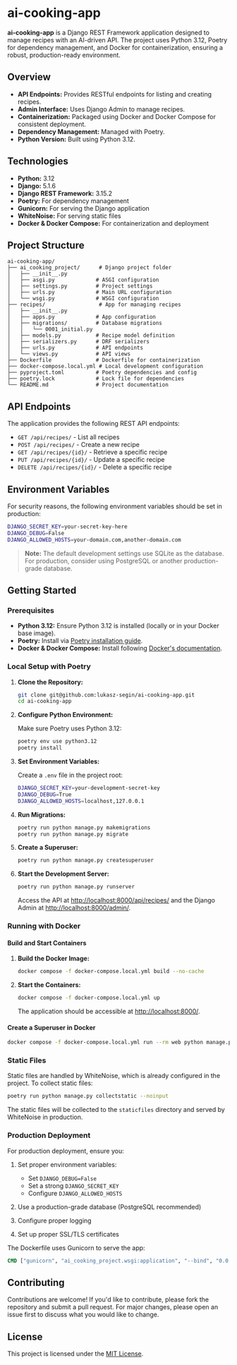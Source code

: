 # ai-cooking-app

**ai-cooking-app** is a Django REST Framework application designed to manage recipes with an AI-driven API. The project uses Python 3.12, Poetry for dependency management, and Docker for containerization, ensuring a robust, production-ready environment.

## Overview

- **API Endpoints:** Provides RESTful endpoints for listing and creating recipes.
- **Admin Interface:** Uses Django Admin to manage recipes.
- **Containerization:** Packaged using Docker and Docker Compose for consistent deployment.
- **Dependency Management:** Managed with Poetry.
- **Python Version:** Built using Python 3.12.

## Technologies

- **Python:** 3.12
- **Django:** 5.1.6
- **Django REST Framework:** 3.15.2
- **Poetry:** For dependency management
- **Gunicorn:** For serving the Django application
- **WhiteNoise:** For serving static files
- **Docker & Docker Compose:** For containerization and deployment

## Project Structure

```
ai-cooking-app/
├── ai_cooking_project/      # Django project folder
│   ├── __init__.py
│   ├── asgi.py             # ASGI configuration
│   ├── settings.py         # Project settings
│   ├── urls.py             # Main URL configuration
│   └── wsgi.py             # WSGI configuration
├── recipes/                 # App for managing recipes
│   ├── __init__.py
│   ├── apps.py             # App configuration
│   ├── migrations/         # Database migrations
│   │   └── 0001_initial.py
│   ├── models.py           # Recipe model definition
│   ├── serializers.py      # DRF serializers
│   ├── urls.py             # API endpoints
│   └── views.py            # API views
├── Dockerfile              # Dockerfile for containerization
├── docker-compose.local.yml # Local development configuration
├── pyproject.toml          # Poetry dependencies and config
├── poetry.lock             # Lock file for dependencies
└── README.md               # Project documentation
```

## API Endpoints

The application provides the following REST API endpoints:

- `GET /api/recipes/` - List all recipes
- `POST /api/recipes/` - Create a new recipe
- `GET /api/recipes/{id}/` - Retrieve a specific recipe
- `PUT /api/recipes/{id}/` - Update a specific recipe
- `DELETE /api/recipes/{id}/` - Delete a specific recipe

## Environment Variables

For security reasons, the following environment variables should be set in production:

```bash
DJANGO_SECRET_KEY=your-secret-key-here
DJANGO_DEBUG=False
DJANGO_ALLOWED_HOSTS=your-domain.com,another-domain.com
```

> **Note:** The default development settings use SQLite as the database. For production, consider using PostgreSQL or another production-grade database.

## Getting Started

### Prerequisites

- **Python 3.12:** Ensure Python 3.12 is installed (locally or in your Docker base image).
- **Poetry:** Install via [Poetry installation guide](https://python-poetry.org/docs/#installation).
- **Docker & Docker Compose:** Install following [Docker's documentation](https://docs.docker.com/compose/).

### Local Setup with Poetry

1. **Clone the Repository:**

   ```bash
   git clone git@github.com:lukasz-segin/ai-cooking-app.git
   cd ai-cooking-app
   ```

2. **Configure Python Environment:**

   Make sure Poetry uses Python 3.12:

   ```bash
   poetry env use python3.12
   poetry install
   ```

3. **Set Environment Variables:**

   Create a `.env` file in the project root:

   ```bash
   DJANGO_SECRET_KEY=your-development-secret-key
   DJANGO_DEBUG=True
   DJANGO_ALLOWED_HOSTS=localhost,127.0.0.1
   ```

4. **Run Migrations:**

   ```bash
   poetry run python manage.py makemigrations
   poetry run python manage.py migrate
   ```

5. **Create a Superuser:**

   ```bash
   poetry run python manage.py createsuperuser
   ```

6. **Start the Development Server:**

   ```bash
   poetry run python manage.py runserver
   ```

   Access the API at [http://localhost:8000/api/recipes/](http://localhost:8000/api/recipes/) and the Django Admin at [http://localhost:8000/admin/](http://localhost:8000/admin/).

### Running with Docker

#### Build and Start Containers

1. **Build the Docker Image:**

   ```bash
   docker compose -f docker-compose.local.yml build --no-cache
   ```

2. **Start the Containers:**

   ```bash
   docker compose -f docker-compose.local.yml up
   ```

   The application should be accessible at [http://localhost:8000/](http://localhost:8000/).

#### Create a Superuser in Docker

```bash
docker compose -f docker-compose.local.yml run --rm web python manage.py createsuperuser
```

### Static Files

Static files are handled by WhiteNoise, which is already configured in the project. To collect static files:

```bash
poetry run python manage.py collectstatic --noinput
```

The static files will be collected to the `staticfiles` directory and served by WhiteNoise in production.

### Production Deployment

For production deployment, ensure you:

1. Set proper environment variables:
   - Set `DJANGO_DEBUG=False`
   - Set a strong `DJANGO_SECRET_KEY`
   - Configure `DJANGO_ALLOWED_HOSTS`

2. Use a production-grade database (PostgreSQL recommended)

3. Configure proper logging

4. Set up proper SSL/TLS certificates

The Dockerfile uses Gunicorn to serve the app:

```dockerfile
CMD ["gunicorn", "ai_cooking_project.wsgi:application", "--bind", "0.0.0.0:8000"]
```

## Contributing

Contributions are welcome! If you'd like to contribute, please fork the repository and submit a pull request. For major changes, please open an issue first to discuss what you would like to change.

## License

This project is licensed under the [MIT License](LICENSE).
